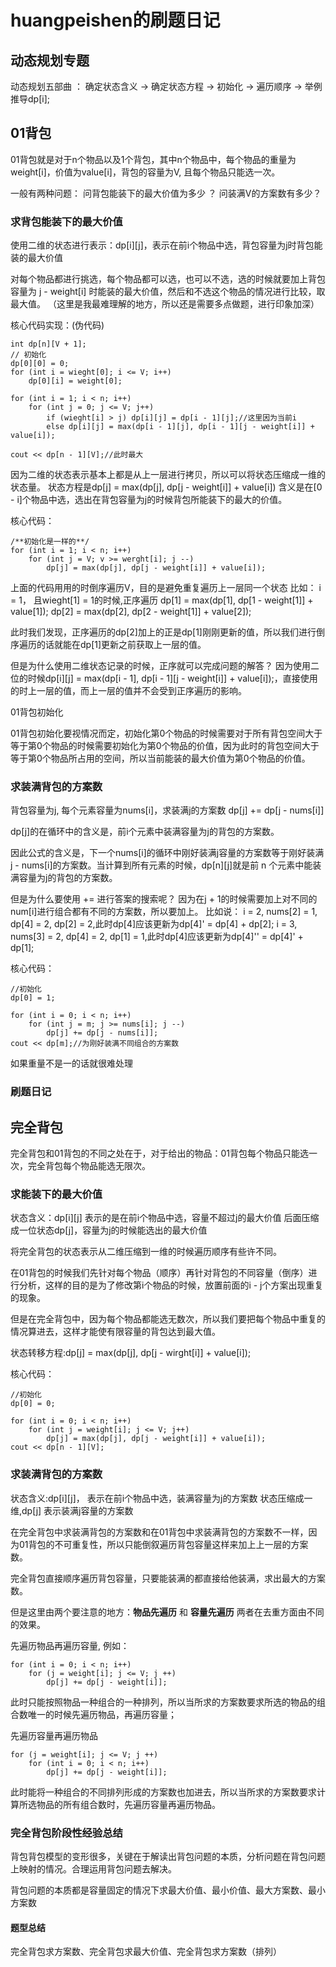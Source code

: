 # huangpeishen的刷题日记
## 动态规划专题
动态规划五部曲 ： 确定状态含义 -> 确定状态方程 -> 初始化 -> 遍历顺序 -> 举例推导dp[i];

## 01背包
01背包就是对于n个物品以及1个背包，其中n个物品中，每个物品的重量为weight[i]，价值为value[i]，背包的容量为V, 且每个物品只能选一次。

一般有两种问题：
问背包能装下的最大价值为多少 ？
问装满V的方案数有多少？

### 求背包能装下的最大价值
使用二维的状态进行表示：dp[i][j]，表示在前i个物品中选，背包容量为j时背包能装的最大价值

对每个物品都进行挑选，每个物品都可以选，也可以不选，选的时候就要加上背包容量为 j - weight[i] 时能装的最大价值，然后和不选这个物品的情况进行比较，取最大值。
（这里是我最难理解的地方，所以还是需要多点做题，进行印象加深）

核心代码实现：(伪代码)
```
int dp[n][V + 1];
// 初始化
dp[0][0] = 0;
for (int i = wieght[0]; i <= V; i++)
    dp[0][i] = weight[0];

for (int i = 1; i < n; i++)
    for (int j = 0; j <= V; j++)
        if (wieght[i] > j) dp[i][j] = dp[i - 1][j];//这里因为当前i
        else dp[i][j] = max(dp[i - 1][j], dp[i - 1][j - weight[i]] + value[i]);

cout << dp[n - 1][V];//此时最大

```

因为二维的状态表示基本上都是从上一层进行拷贝，所以可以将状态压缩成一维的状态量。
状态方程是dp[j] = max(dp[j], dp[j - weight[i]] + value[i])
含义是在[0 - i]个物品中选，选出在背包容量为j的时候背包所能装下的最大的价值。

核心代码：
```
/**初始化是一样的**/
for (int i = 1; i < n; i++)
    for (int j = V; v >= werght[i]; j --)
        dp[j] = max(dp[j], dp[j - weight[i]] + value[i]);
```
上面的代码用用的时倒序遍历V，目的是避免重复遍历上一层同一个状态
比如：
i = 1， 且wieght[1] = 1的时候,正序遍历
dp[1] = max(dp[1], dp[1 - weight[1]] + value[1]);
dp[2] = max(dp[2], dp[2 - weight[1]] + value[2]);

此时我们发现，正序遍历的dp[2]加上的正是dp[1]刚刚更新的值，所以我们进行倒序遍历的话就能在dp[1]更新之前获取上一层的值。

但是为什么使用二维状态记录的时候，正序就可以完成问题的解答？
因为使用二位的时候dp[i][j] = max(dp[i - 1], dp[i - 1][j - weight[i]] + value[i]);，直接使用的时上一层的值，而上一层的值并不会受到正序遍历的影响。


01背包初始化

01背包初始化要视情况而定，初始化第0个物品的时候需要对于所有背包空间大于等于第0个物品的时候需要初始化为第0个物品的价值，因为此时的背包空间大于等于第0个物品所占用的空间，所以当前能装的最大价值为第0个物品的价值。

### 求装满背包的方案数
背包容量为j, 每个元素容量为nums[i]，求装满j的方案数
dp[j] += dp[j - nums[i]]

dp[j]的在循环中的含义是，前i个元素中装满容量为j的背包的方案数。

因此公式的含义是，下一个nums[i]的循环中刚好装满j容量的方案数等于刚好装满j - nums[i]的方案数。当计算到所有元素的时候，dp[n][j]就是前 n 个元素中能装满容量为j的背包的方案数。

但是为什么要使用 += 进行答案的搜索呢？
因为在j + 1的时候需要加上对不同的num[i]进行组合都有不同的方案数，所以要加上。
比如说：
i = 2, nums[2] = 1, dp[4] = 2, dp[2] = 2,此时dp[4]应该更新为dp[4]' = dp[4] + dp[2];
i = 3, nums[3] = 2, dp[4] = 2, dp[1] = 1,此时dp[4]应该更新为dp[4]'' = dp[4]' + dp[1];

核心代码：
```
//初始化
dp[0] = 1;

for (int i = 0; i < n; i++)
    for (int j = m; j >= nums[i]; j --)
        dp[j] += dp[j - nums[i]];
cout << dp[m];//为刚好装满不同组合的方案数
```
如果重量不是一的话就很难处理
### 刷题日记

## 完全背包
完全背包和01背包的不同之处在于，对于给出的物品：01背包每个物品只能选一次，完全背包每个物品能选无限次。

### 求能装下的最大价值
状态含义：dp[i][j] 表示的是在前i个物品中选，容量不超过j的最大价值
后面压缩成一位状态dp[j]，容量为j的时候能选出的最大价值

将完全背包的状态表示从二维压缩到一维的时候遍历顺序有些许不同。

在01背包的时候我们先针对每个物品（顺序）再针对背包的不同容量（倒序）进行分析，这样的目的是为了修改第i个物品的时候，放置前面的i - j个方案出现重复的现象。

但是在完全背包中，因为每个物品都能选无数次，所以我们要把每个物品中重复的情况算进去，这样才能使有限容量的背包达到最大值。

状态转移方程:dp[j] = max(dp[j], dp[j - wirght[i]] + value[i]);

核心代码：
```
//初始化
dp[0] = 0;

for (int i = 0; i < n; i++)
    for (int j = weight[i]; j <= V; j++)
        dp[j] = max(dp[j], dp[j - weight[i]] + value[i]);
cout << dp[n - 1][V];
```

### 求装满背包的方案数
状态含义:dp[i][j]， 表示在前i个物品中选，装满容量为j的方案数
状态压缩成一维,dp[j] 表示装满j容量的方案数

在完全背包中求装满背包的方案数和在01背包中求装满背包的方案数不一样，因为01背包的不可重复性，所以只能倒叙遍历背包容量这样来加上上一层的方案数。

完全背包直接顺序遍历背包容量，只要能装满的都直接给他装满，求出最大的方案数。

但是这里由两个要注意的地方：**物品先遍历** 和 **容量先遍历** 两者在去重方面由不同的效果。

先遍历物品再遍历容量, 例如：
```
for (int i = 0; i < n; i++)
    for (j = weight[i]; j <= V; j ++)
        dp[j] += dp[j - weight[i]];
```
此时只能按照物品一种组合的一种排列，所以当所求的方案数要求所选的物品的组合数唯一的时候先遍历物品，再遍历容量；

先遍历容量再遍历物品
```
for (j = weight[i]; j <= V; j ++)
    for (int i = 0; i < n; i++)
        dp[j] += dp[j - weight[i]];
```
此时能将一种组合的不同排列形成的方案数也加进去，所以当所求的方案数要求计算所选物品的所有组合数时，先遍历容量再遍历物品。

### 完全背包阶段性经验总结
背包背包模型的变形很多，关键在于解读出背包问题的本质，分析问题在背包问题上映射的情况。合理运用背包问题去解决。

背包问题的本质都是容量固定的情况下求最大价值、最小价值、最大方案数、最小方案数

#### 题型总结
完全背包求方案数、完全背包求最大价值、完全背包求方案数（排列）